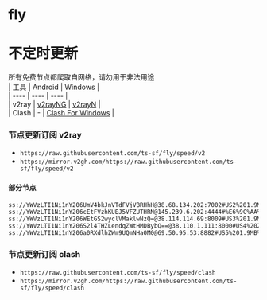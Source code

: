 # fly
# 不定时更新
所有免费节点都爬取自网络，请勿用于非法用途  
|  工具  | Android  | Windows  |  
|  ----  | ----   | ----  |  
| v2ray  | [v2rayNG](https://github.com/2dust/v2rayNG/releases) | [v2rayN](https://github.com/2dust/v2rayN/releases) |  
| Clash  | - | [Clash For Windows](https://github.com/2dust/clashN/releases) | 
  
### 节点更新订阅  v2ray
- `https://raw.githubusercontent.com/ts-sf/fly/speed/v2`  
- `https://mirror.v2gh.com/https://raw.githubusercontent.com/ts-sf/fly/speed/v2`  

#### 部分节点  
``` 
ss://YWVzLTI1Ni1nY206UmV4bkJnVTdFVjVBRHhH@38.68.134.202:7002#US2%201.9MB%2Fs
ss://YWVzLTI1Ni1nY206cEtFVzhKUEJ5VFZUTHRN@145.239.6.202:4444#%E6%9C%AA%E7%9F%A514%201.8MB%2Fs
ss://YWVzLTI1Ni1nY206WEtGS2wyclVMaklwNzQ=@38.114.114.69:8009#US3%201.9MB%2Fs
ss://YWVzLTI1Ni1nY206S2l4THZLendqZWtHMDBybQ==@38.110.1.111:8000#US4%2026.8MB%2Fs
ss://YWVzLTI1Ni1nY206a0RXdlhZWm9UQmNHa0M0@69.50.95.53:8882#US5%201.9MB%2Fs
```
### 节点更新订阅  clash
- `https://raw.githubusercontent.com/ts-sf/fly/speed/clash`  
- `https://mirror.v2gh.com/https://raw.githubusercontent.com/ts-sf/fly/speed/clash`  


